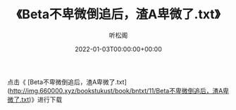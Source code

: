 ﻿---
title:  《Beta不卑微倒追后，渣A卑微了.txt》
date:   2022-01-03T00:00:00+00:00
author: 听松阁
layout: post
permalink: /Beta不卑微倒追后，渣A卑微了/
categories: 小说
tags: [小说]
---

点击《 [Beta不卑微倒追后，渣A卑微了.txt](<a href="http://img.660000.xyz/bookstukust/book/bntxt/11/Beta" target=_blank>http://img.660000.xyz/bookstukust/book/bntxt/11/Beta不卑微倒追后，渣A卑微了.txt)》进行下载